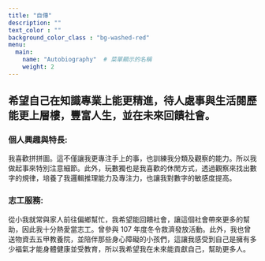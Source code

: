 ```yaml
---
title: "自傳"
description: ""
text_color : ""
background_color_class : "bg-washed-red"
menu:
  main:
    name: "Autobiography"  # 菜單顯示的名稱
    weight: 2
---
```

## 希望自己在知識專業上能更精進，待人處事與生活閱歷能更上層樓，豐富人生，並在未來回饋社會。

### **個人興趣與特長:**
我喜歡拼拼圖。這不僅讓我更專注手上的事，也訓練我分類及觀察的能力。所以我做起事來特別注意細節。此外，玩數獨也是我喜歡的休閒方式，透過觀察來找出數字的規律，培養了我邏輯推理能力及專注力，也讓我對數字的敏感度提高。

### **志工服務:** 
從小我就常與家人前往偏鄉幫忙，我希望能回饋社會，讓這個社會帶來更多的幫助，因此我十分熱愛當志工。曾參與 107 年度冬令救濟發放活動。此外，我也曾送物資去五甲教養院，並陪伴那些身心障礙的小孩們，這讓我感受到自己是擁有多少福氣才能身體健康並受教育，所以我希望我在未來能貢獻自己，幫助更多人。

